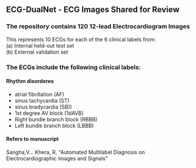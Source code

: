 ## ECG-DualNet - ECG Images Shared for Review

### The repository contains 120 12-lead Electrocardiogram Images  
This represents 10 ECGs for each of the 6 clinical labels from:  
(a) Internal held-out test set  
(b) External validation set  

### The ECGs include the following clinical labels:  
#### Rhythm disorderes  
- atrial fibrillation (AF)   
- sinus tachycardia (ST)   
- sinus bradycardia (SB))  
- 1st degree AV block (1dAVB)
- Right bundle branch block (RBBB)  
- Left bundle branch block (LBBB)  

#### Refers to manuscript
Sangha,V... Khera, R, "Automated Multilabel Diagnosis on Electrocardiographic Images and Signals"
